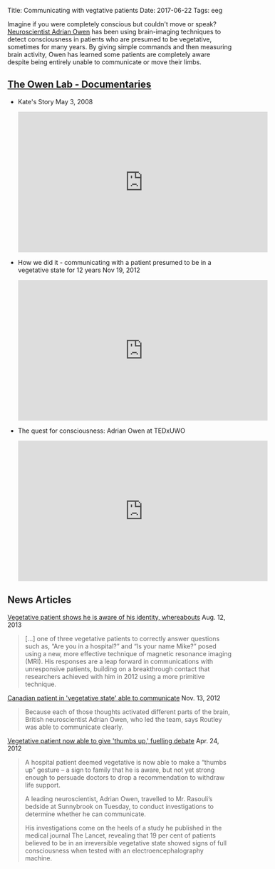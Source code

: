 Title: Communicating with vegtative patients
Date: 2017-06-22
Tags: eeg

Imagine if you were completely conscious but couldn't move or speak?
[Neuroscientist Adrian Owen](http://www.owenlab.uwo.ca/) has been
using brain-imaging techniques to detect consciousness in patients who
are presumed to be vegetative, sometimes for many years. By giving
simple commands and then measuring brain activity, Owen has learned
some patients are completely aware despite being entirely unable to
communicate or move their limbs.


[The Owen Lab - Documentaries](http://www.owenlab.uwo.ca/news_media/tv/documentaries.html)
------------------------------

* Kate's Story
  May 3, 2008
  
  <iframe width="560" height="315" src="https://www.youtube.com/embed/A04AvsGH0FU" frameborder="0" allowfullscreen></iframe>

* How we did it - communicating with a patient presumed to be in a vegetative state for 12 years
  Nov 19, 2012
  
  <iframe width="560" height="315" src="https://www.youtube.com/embed/QOWNvi06Agc" frameborder="0" allowfullscreen></iframe>

* The quest for consciousness: Adrian Owen at TEDxUWO

  <iframe width="560" height="315" src="https://www.youtube.com/embed/lvUvY_JrUgA" frameborder="0" allowfullscreen></iframe>  

News Articles
-------------

[Vegetative patient shows he is aware of his identity, whereabouts](
https://www.theglobeandmail.com/technology/science/vegetative-patient-shows-he-is-aware-of-his-identity-whereabouts/article13721597/)
Aug. 12, 2013

> [...] one of three vegetative patients to correctly answer questions
> such as, “Are you in a hospital?” and “Is your name Mike?” posed
> using a new, more effective technique of magnetic resonance imaging
> (MRI). His responses are a leap forward in communications with
> unresponsive patients, building on a breakthrough contact that
> researchers achieved with him in 2012 using a more primitive
> technique.

[Canadian patient in 'vegetative state' able to communicate](
https://www.theglobeandmail.com/life/the-hot-button/canadian-patient-in-vegetative-state-able-to-communicate/article5227276/)
Nov. 13, 2012

> Because each of those thoughts activated different parts of the
> brain, British neuroscientist Adrian Owen, who led the team, says
> Routley was able to communicate clearly.

[Vegetative patient now able to give 'thumbs up,' fuelling debate](
https://www.theglobeandmail.com/life/health-and-fitness/vegetative-patient-now-able-to-give-thumbs-up-fuelling-debate/article1390975/)
Apr. 24, 2012

> A hospital patient deemed vegetative is now able to make a “thumbs
> up” gesture – a sign to family that he is aware, but not yet strong
> enough to persuade doctors to drop a recommendation to withdraw life
> support.
> 
> A leading neuroscientist, Adrian Owen, travelled to Mr. Rasouli’s
> bedside at Sunnybrook on Tuesday, to conduct investigations to
> determine whether he can communicate.
>
> His investigations come on the heels of a study he published in the
> medical journal The Lancet, revealing that 19 per cent of patients
> believed to be in an irreversible vegetative state showed signs of
> full consciousness when tested with an electroencephalography
> machine.


